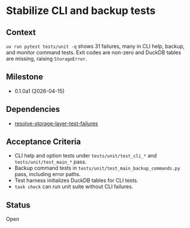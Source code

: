 # Stabilize CLI and backup tests

## Context
`uv run pytest tests/unit -q` shows 31 failures, many in CLI help, backup,
and monitor command tests. Exit codes are non-zero and DuckDB tables are
missing, raising `StorageError`.

## Milestone

- 0.1.0a1 (2026-04-15)

## Dependencies

- [resolve-storage-layer-test-failures](resolve-storage-layer-test-failures.md)

## Acceptance Criteria
- CLI help and option tests under `tests/unit/test_cli_*` and `tests/unit/test_main_*` pass.
- Backup command tests in `tests/unit/test_main_backup_commands.py` pass, including error paths.
- Test harness initializes DuckDB tables for CLI tests.
- `task check` can run unit suite without CLI failures.

## Status
Open
